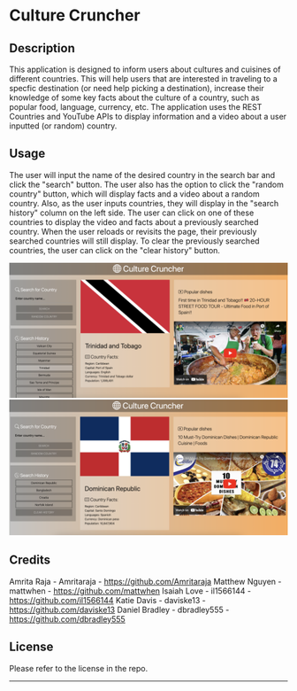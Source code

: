 # Culture Cruncher

## Description

This application is designed to inform users about cultures and cuisines of different countries. This will help users that are interested in traveling to a specfic destination (or need help picking a destination), increase their knowledge of some key facts about the culture of a country, such as popular food, language, currency, etc. The application uses the REST Countries and YouTube APIs to display information and a video about a user inputted (or random) country.

## Usage

The user will input the name of the desired country in the search bar and click the "search" button. The user also has the option to click the "random country" button, which will display facts and a video about a random country. Also, as the user inputs countries, they will display in the "search history" column on the left side. The user can click on one of these countries to display the video and facts about a previously searched country. When the user reloads or revisits the page, their previously searched countries will still display. To clear the previously searched countries, the user can click on the "clear history" button.

![Culture Cruncher Preview 1](assets/Images/Screenshot%202023-01-31%20at%202.38.10%20PM.png)
![Culture Cruncher Preview 2](assets/Images/Screenshot%202023-01-31%20at%202.39.21%20PM.png)

## Credits

Amrita Raja - Amritaraja - https://github.com/Amritaraja
Matthew Nguyen - mattwhen - https://github.com/mattwhen
Isaiah Love - il1566144 - https://github.com/il1566144
Katie Davis - daviske13 - https://github.com/daviske13
Daniel Bradley - dbradley555 - https://github.com/dbradley555

## License

Please refer to the license in the repo.

---
